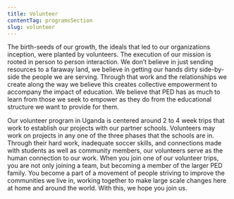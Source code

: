 ```yaml
---
title: Volunteer
contentTag: programsSection
slug: volunteer
---
```


The birth-seeds of our growth, the ideals that led to our organizations inception, were planted by volunteers. The execution of our mission is rooted in person to person interaction. We don’t believe in just sending resources to a faraway land, we believe in getting our hands dirty side-by-side the people we are serving. Through that work and the relationships we create along the way we believe this creates collective empowerment to accompany the impact of education. We believe that PED has as much to learn from those we seek to empower as they do from the educational structure we want to provide for them.

Our volunteer program in Uganda is centered around 2 to 4 week trips that work to establish our projects with our partner schools. Volunteers may work on projects in any one of the three phases that the schools are in. Through their hard work, inadequate soccer skills, and connections made with students as well as community members, our volunteers serve as the human connection to our work. When you join one of our volunteer trips, you are not only joining a team, but becoming a member of the larger PED family. You become a part of a movement of people striving to improve the communities we live in, working together to make large scale changes here at home and around the world. With this, we hope you join us.
